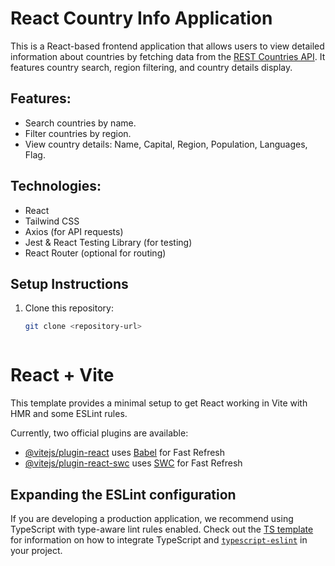 # React Country Info Application

This is a React-based frontend application that allows users to view detailed information about countries by fetching data from the [REST Countries API](https://restcountries.com/). It features country search, region filtering, and country details display.

## Features:
- Search countries by name.
- Filter countries by region.
- View country details: Name, Capital, Region, Population, Languages, Flag.

## Technologies:
- React
- Tailwind CSS
- Axios (for API requests)
- Jest & React Testing Library (for testing)
- React Router (optional for routing)

## Setup Instructions

1. Clone this repository:
   ```bash
   git clone <repository-url>



# React + Vite

This template provides a minimal setup to get React working in Vite with HMR and some ESLint rules.

Currently, two official plugins are available:

- [@vitejs/plugin-react](https://github.com/vitejs/vite-plugin-react/blob/main/packages/plugin-react) uses [Babel](https://babeljs.io/) for Fast Refresh
- [@vitejs/plugin-react-swc](https://github.com/vitejs/vite-plugin-react/blob/main/packages/plugin-react-swc) uses [SWC](https://swc.rs/) for Fast Refresh

## Expanding the ESLint configuration

If you are developing a production application, we recommend using TypeScript with type-aware lint rules enabled. Check out the [TS template](https://github.com/vitejs/vite/tree/main/packages/create-vite/template-react-ts) for information on how to integrate TypeScript and [`typescript-eslint`](https://typescript-eslint.io) in your project.
